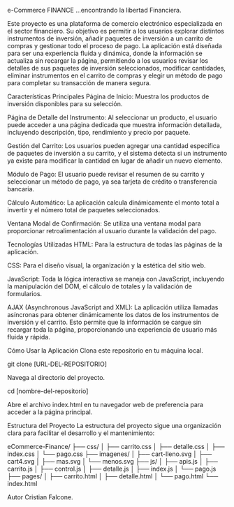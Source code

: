 e-Commerce FINANCE
...encontrando la libertad Financiera.

Este proyecto es una plataforma de comercio electrónico especializada en el sector financiero. Su objetivo es permitir a los usuarios explorar distintos instrumentos de inversión, añadir paquetes de inversión a un carrito de compras y gestionar todo el proceso de pago. La aplicación está diseñada para ser una experiencia fluida y dinámica, donde la información se actualiza sin recargar la página, permitiendo a los usuarios revisar los detalles de sus paquetes de inversión seleccionados, modificar cantidades, eliminar instrumentos en el carrito de compras y elegir un método de pago para completar su transacción de manera segura.

Características Principales
Página de Inicio: Muestra los productos de inversión disponibles para su selección.

Página de Detalle del Instrumento: Al seleccionar un producto, el usuario puede acceder a una página dedicada que muestra información detallada, incluyendo descripción, tipo, rendimiento y precio por paquete.

Gestión del Carrito: Los usuarios pueden agregar una cantidad específica de paquetes de inversión a su carrito, y el sistema detecta si un instrumento ya existe para modificar la cantidad en lugar de añadir un nuevo elemento.

Módulo de Pago: El usuario puede revisar el resumen de su carrito y seleccionar un método de pago, ya sea tarjeta de crédito o transferencia bancaria.

Cálculo Automático: La aplicación calcula dinámicamente el monto total a invertir y el número total de paquetes seleccionados.

Ventana Modal de Confirmación: Se utiliza una ventana modal para proporcionar retroalimentación al usuario durante la validación del pago.

Tecnologías Utilizadas
HTML: Para la estructura de todas las páginas de la aplicación.

CSS: Para el diseño visual, la organización y la estética del sitio web.

JavaScript: Toda la lógica interactiva se maneja con JavaScript, incluyendo la manipulación del DOM, el cálculo de totales y la validación de formularios.

AJAX (Asynchronous JavaScript and XML): La aplicación utiliza llamadas asíncronas para obtener dinámicamente los datos de los instrumentos de inversión y el carrito. Esto permite que la información se cargue sin recargar toda la página, proporcionando una experiencia de usuario más fluida y rápida.

Cómo Usar la Aplicación
Clona este repositorio en tu máquina local.

git clone [URL-DEL-REPOSITORIO]

Navega al directorio del proyecto.

cd [nombre-del-repositorio]

Abre el archivo index.html en tu navegador web de preferencia para acceder a la página principal.

Estructura del Proyecto
La estructura del proyecto sigue una organización clara para facilitar el desarrollo y el mantenimiento:

eCommerce-Finance/
├── css/
│   ├── carrito.css
│   ├── detalle.css
│   ├── index.css
│   └── pago.css
├── imagenes/
│   ├── cart-lleno.svg
│   ├── cart4.svg
│   ├── mas.svg
│   └── menos.svg
├── js/
│   ├── apis.js
│   ├── carrito.js
│   ├── control.js
│   ├── detalle.js
│   ├── index.js
│   └── pago.js
├── pages/
│   ├── carrito.html
│   ├── detalle.html
│   └── pago.html
└── index.html

Autor
Cristian Falcone.